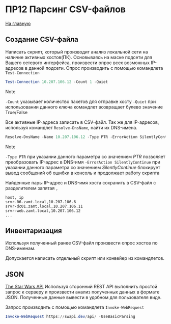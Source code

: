 # ПР12 Парсинг CSV-файлов

[На главную](/mdk0401.github.io)

## Создание CSV-файла
Написать скрипт, который производит анализ локальной сети на наличие активных хостов(ПК). Основываясь на маске подсети для Вашего сетевого интерфейса, произвести опрос всех возможных IP-адресов в данной подсети. Опрос производить с помощью командлета `Test-Connection`

```powershell
Test-Connection 10.207.106.12 -Count 1 -Quiet
```

> [!NOTE]
> `-Count` указывает количество пакетов для отправке хосту
> `-Quiet` при использовании данного ключа командлет возвращает булево значение True/False

Все активные IP-адреса записать в CSV-файл. Так же для IP-адресов, используя командлет `Resolve-DnsName`, найти их DNS-имена.

```powershell
Resolve-DnsName -Name 10.207.106.12 -Type PTR -ErrorAction SilentlyContinue
```

> [!NOTE]
> `-Type PTR` при указании данного параметра со значением *PTR* позволяет преобразовать IP-адрес в DNS-имя
> `-ErrorAction SilentlyContinue` при указании данного параметра со значением *SilentlyContinue* блокирует вывод сообщений об ошибки в консоль и продолжает работу скрипта

Найденные пары IP-адрес и DNS-имя хоста сохранить в CSV-файл с разделителем запятая `,`

```
host, ip
srvr-06.zamt.local,10.207.106.6
srvr-dc01.zamt.local,10.207.106.11
srvr-web.zamt.local,10.207.106.12
...
```

## Инвентаризация 
Используя полученный ранее CSV-файл произвести опрос хостов по DNS-именам. 

Допускается написать отдельный скрипт или конвейер из командлетов.

## JSON
[The Star Wars API](https://swapi.dev/documentation)
Используя сторонний REST API выполнить простой запрос к серверу и произвести анализ полученных данных в формате JSON. Полученные данные вывести в удобном для пользователя виде.

Запрос производить с помощью командлета `Invoke-WebRequest`

```powershell
Invoke-WebRequest https://swapi.dev/api/ -UseBasicParsing
```

